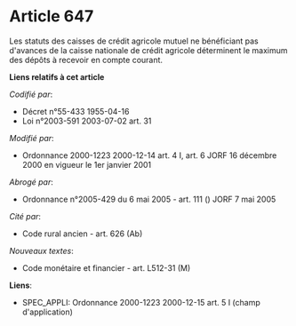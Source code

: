# Article 647

Les statuts des caisses de crédit agricole mutuel ne bénéficiant pas d'avances de la caisse nationale de crédit agricole
déterminent le maximum des dépôts à recevoir en compte courant.

**Liens relatifs à cet article**

_Codifié par_:

  - Décret n°55-433 1955-04-16
  - Loi n°2003-591 2003-07-02 art. 31

_Modifié par_:

  - Ordonnance 2000-1223 2000-12-14 art. 4 I, art. 6 JORF 16 décembre 2000 en vigueur le 1er janvier 2001

_Abrogé par_:

  - Ordonnance n°2005-429 du 6 mai 2005 - art. 111 () JORF 7 mai 2005

_Cité par_:

  - Code rural ancien - art. 626 (Ab)

_Nouveaux textes_:

  - Code monétaire et financier - art. L512-31 (M)

**Liens**:

  - SPEC_APPLI: Ordonnance 2000-1223 2000-12-15 art. 5 I (champ d'application)
